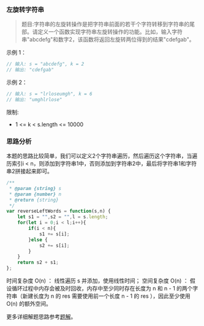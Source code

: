 ### 左旋转字符串

> 题目:字符串的左旋转操作是把字符串前面的若干个字符转移到字符串的尾部。请定义一个函数实现字符串左旋转操作的功能。比如，输入字符串"abcdefg"和数字2，该函数将返回左旋转两位得到的结果"cdefgab"。


示例 1：

```js
// 输入: s = "abcdefg", k = 2
// 输出: "cdefgab"
```

示例 2：

```js
// 输入: s = "lrloseumgh", k = 6
// 输出: "umghlrlose"
```

限制:

* 1 <= k < s.length <= 10000

### 思路分析

本题的思路比较简单，我们可以定义2个字符串遍历，然后遍历这个字符串，当遍历索引i < n，则添加到字符串1中，否则添加到字符串2中，最后将字符串1和字符串2拼接起来即可。

```js
/**
 * @param {string} s
 * @param {number} n
 * @return {string}
 */
var reverseLeftWords = function(s,n) {
    let s1 = "",s2 = "",l = s.length;
    for(let i = 0;i < l;i++){
        if(i < n){
            s1 += s[i];
        }else {
            s2 += s[i];
        }
    }
    return s2 + s1;
};
```

时间复杂度 O(n) ： 线性遍历 s 并添加，使用线性时间；
空间复杂度 O(n) ： 假设循环过程中内存会被及时回收，内存中至少同时存在长度为 n 和 n - 1 的两个字符串（新建长度为 n 的 res 需要使用前一个长度 n - 1 的 res ），因此至少使用 O(n) 的额外空间。


更多详细解题思路参考[题解](https://leetcode-cn.com/problems/zuo-xuan-zhuan-zi-fu-chuan-lcof/solution/mian-shi-ti-58-ii-zuo-xuan-zhuan-zi-fu-chuan-qie-p/)。

